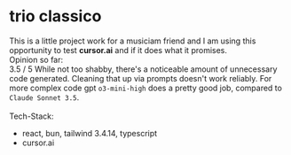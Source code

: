 # trio classico

This is a little project work for a musiciam friend and I am using this opportunity to test **cursor.ai** and if it does what it promises.
<br>
Opinion so far: <br>
3.5 / 5
While not too shabby, there's a noticeable amount of unnecessary code generated. Cleaning that up via prompts doesn't work reliably. For more complex code gpt `o3-mini-high` does a pretty good job, compared to `Claude Sonnet 3.5`.
<br>
<br>
Tech-Stack:

-   react, bun, tailwind 3.4.14, typescript
-   cursor.ai
